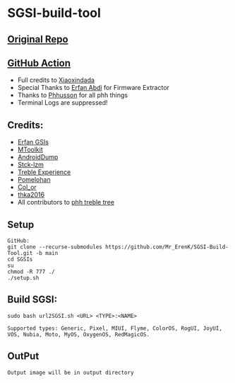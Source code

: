 # SGSI-build-tool

## [Original Repo](https://github.com/xiaoxindada/SGSI-build-tool)
## [GitHub Action](https://github.com/MrErenK/Build-SGSI-Actions)

* Full credits to [Xiaoxindada](https://github.com/xiaoxindada)
* Special Thanks to [Erfan Abdi](https://github.com/erfanoabdi) for Firmware Extractor
* Thanks to [Phhusson](https://github.com/phhusson) for all phh things
* Terminal Logs are suppressed!

## Credits:  
* [Erfan GSIs](https://github.com/erfanoabdi/ErfanGSIs)
* [MToolkit](https://github.com/Nightmare-MY)
* [AndroidDump](https://github.com/AndroidDump/dumper)
* [Stck-lzm](https://github.com/stck-lzm/badown) 
* [Treble Experience](https://github.com/TrebleExperience)
* [Pomelohan](https://github.com/pomelohan)  
* [Col_or](https://github.com/color597)  
* [thka2016](https://github.com/thka2016)  
* All contributors to [phh treble tree](https://github.com/phhusson/device_phh_treble/graphs/contributors)

## Setup
```
GitHub:  
git clone --recurse-submodules https://github.com/Mr_ErenK/SGSI-Build-Tool.git -b main
cd SGSIs
su
chmod -R 777 ./
./setup.sh  
```

## Build SGSI:
```
sudo bash url2SGSI.sh <URL> <TYPE>:<NAME>

Supported types: Generic, Pixel, MIUI, Flyme, ColorOS, RogUI, JoyUI, VOS, Nubia, Moto, MyOS, OxygenOS, RedMagicOS.
```

## OutPut
```
Output image will be in output directory
```
